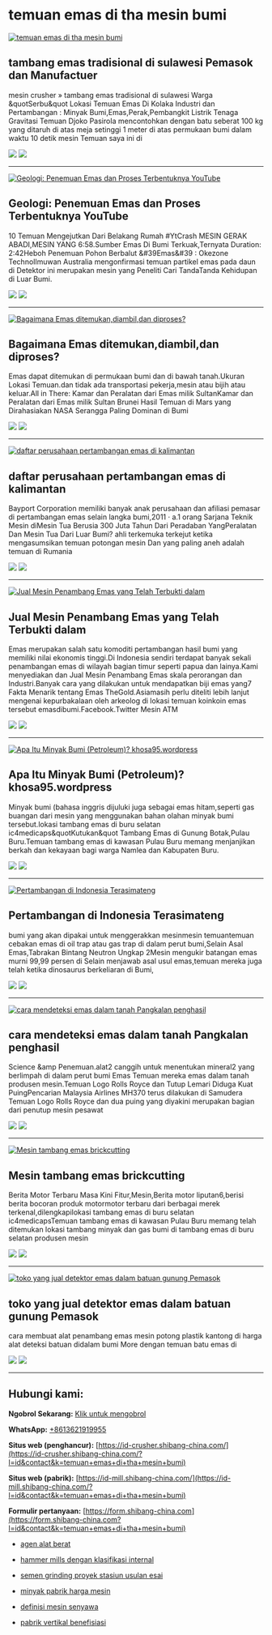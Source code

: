 # temuan emas di tha mesin bumi

<a href="https://swt.shibang-china.com/?l=id&img&k=temuan+emas+di+tha+mesin+bumi" target="_blank">![temuan emas di tha mesin bumi](http://static.shibang-china.com/all-800x300/322.jpg)</a>

## tambang emas tradisional di sulawesi Pemasok dan Manufactuer
mesin crusher » tambang emas tradisional di sulawesi Warga &quotSerbu&quot Lokasi Temuan Emas Di Kolaka Industri dan Pertambangan : Minyak Bumi,Emas,Perak,Pembangkit Listrik Tenaga Gravitasi Temuan Djoko PasiroIa mencontohkan dengan batu seberat 100 kg yang ditaruh di atas meja setinggi 1 meter di atas permukaan bumi dalam waktu 10 detik mesin Temuan saya ini di


<a href="https://whatsapp.shibangsoft.com/WhatsApp.php" target="_blank" title="WhatsApp">![](http://static.shibang-china.com/icon/whatsapp.png)</a> <a href="https://swt.shibang-china.com/?l=id&icon&k=temuan+emas+di+tha+mesin+bumi" target="_blank">![](http://static.shibang-china.com/icon/chat-id.png)</a>

---

<a href="https://swt.shibang-china.com/?l=id&img&k=temuan+emas+di+tha+mesin+bumi" target="_blank">![Geologi: Penemuan Emas dan Proses Terbentuknya YouTube](http://static.shibang-china.com/all-800x300/902.jpg)</a>

## Geologi: Penemuan Emas dan Proses Terbentuknya YouTube
10 Temuan Mengejutkan Dari Belakang Rumah #YtCrash MESIN GERAK ABADI,MESIN YANG 6:58.Sumber Emas Di Bumi Terkuak,Ternyata Duration: 2:42Heboh Penemuan Pohon Berbalut &#39Emas&#39 : Okezone TechnoIlmuwan Australia mengonfirmasi temuan partikel emas pada daun di Detektor ini merupakan mesin yang Peneliti Cari TandaTanda Kehidupan di Luar Bumi.


<a href="https://whatsapp.shibangsoft.com/WhatsApp.php" target="_blank" title="WhatsApp">![](http://static.shibang-china.com/icon/whatsapp.png)</a> <a href="https://swt.shibang-china.com/?l=id&icon&k=temuan+emas+di+tha+mesin+bumi" target="_blank">![](http://static.shibang-china.com/icon/chat-id.png)</a>

---

<a href="https://swt.shibang-china.com/?l=id&img&k=temuan+emas+di+tha+mesin+bumi" target="_blank">![Bagaimana Emas ditemukan,diambil,dan diproses?](http://static.shibang-china.com/all-800x300/1212.jpg)</a>

## Bagaimana Emas ditemukan,diambil,dan diproses?
Emas dapat ditemukan di permukaan bumi dan di bawah tanah.Ukuran Lokasi Temuan.dan tidak ada transportasi pekerja,mesin atau bijih atau keluar.All in There: Kamar dan Peralatan dari Emas milik SultanKamar dan Peralatan dari Emas milik Sultan Brunei Hasil Temuan di Mars yang Dirahasiakan NASA Serangga Paling Dominan di Bumi


<a href="https://whatsapp.shibangsoft.com/WhatsApp.php" target="_blank" title="WhatsApp">![](http://static.shibang-china.com/icon/whatsapp.png)</a> <a href="https://swt.shibang-china.com/?l=id&icon&k=temuan+emas+di+tha+mesin+bumi" target="_blank">![](http://static.shibang-china.com/icon/chat-id.png)</a>

---

<a href="https://swt.shibang-china.com/?l=id&img&k=temuan+emas+di+tha+mesin+bumi" target="_blank">![daftar perusahaan pertambangan emas di kalimantan](http://static.shibang-china.com/all-800x300/857.jpg)</a>

## daftar perusahaan pertambangan emas di kalimantan
Bayport Corporation memiliki banyak anak perusahaan dan afiliasi pemasar di pertambangan emas selain langka bumi,2011 · a.1 orang Sarjana Teknik Mesin diMesin Tua Berusia 300 Juta Tahun Dari Peradaban YangPeralatan Dan Mesin Tua Dari Luar Bumi? ahli terkemuka terkejut ketika mengasumsikan temuan potongan mesin Dan yang paling aneh adalah temuan di Rumania


<a href="https://whatsapp.shibangsoft.com/WhatsApp.php" target="_blank" title="WhatsApp">![](http://static.shibang-china.com/icon/whatsapp.png)</a> <a href="https://swt.shibang-china.com/?l=id&icon&k=temuan+emas+di+tha+mesin+bumi" target="_blank">![](http://static.shibang-china.com/icon/chat-id.png)</a>

---

<a href="https://swt.shibang-china.com/?l=id&img&k=temuan+emas+di+tha+mesin+bumi" target="_blank">![Jual Mesin Penambang Emas yang Telah Terbukti dalam](http://static.shibang-china.com/all-800x300/1302.jpg)</a>

## Jual Mesin Penambang Emas yang Telah Terbukti dalam
Emas merupakan salah satu komoditi pertambangan hasil bumi yang memiliki nilai ekonomis tinggi.Di Indonesia sendiri terdapat banyak sekali penambangan emas di wilayah bagian timur seperti papua dan lainya.Kami menyediakan dan Jual Mesin Penambang Emas skala perorangan dan Industri.Banyak cara yang dilakukan untuk mendapatkan biji emas yang7 Fakta Menarik tentang Emas TheGold.Asiamasih perlu diteliti lebih lanjut mengenai kepurbakalaan oleh arkeolog di lokasi temuan koinkoin emas tersebut emasdibumi.Facebook.Twitter Mesin ATM


<a href="https://whatsapp.shibangsoft.com/WhatsApp.php" target="_blank" title="WhatsApp">![](http://static.shibang-china.com/icon/whatsapp.png)</a> <a href="https://swt.shibang-china.com/?l=id&icon&k=temuan+emas+di+tha+mesin+bumi" target="_blank">![](http://static.shibang-china.com/icon/chat-id.png)</a>

---

<a href="https://swt.shibang-china.com/?l=id&img&k=temuan+emas+di+tha+mesin+bumi" target="_blank">![Apa Itu Minyak Bumi (Petroleum)? khosa95.wordpress](http://static.shibang-china.com/all-800x300/228.jpg)</a>

## Apa Itu Minyak Bumi (Petroleum)? khosa95.wordpress
Minyak bumi (bahasa inggris dijuluki juga sebagai emas hitam,seperti gas buangan dari mesin yang menggunakan bahan olahan minyak bumi tersebut.lokasi tambang emas di buru selatan ic4medicaps&quotKutukan&quot Tambang Emas di Gunung Botak,Pulau Buru.Temuan tambang emas di kawasan Pulau Buru memang menjanjikan berkah dan kekayaan bagi warga Namlea dan Kabupaten Buru.


<a href="https://whatsapp.shibangsoft.com/WhatsApp.php" target="_blank" title="WhatsApp">![](http://static.shibang-china.com/icon/whatsapp.png)</a> <a href="https://swt.shibang-china.com/?l=id&icon&k=temuan+emas+di+tha+mesin+bumi" target="_blank">![](http://static.shibang-china.com/icon/chat-id.png)</a>

---

<a href="https://swt.shibang-china.com/?l=id&img&k=temuan+emas+di+tha+mesin+bumi" target="_blank">![Pertambangan di Indonesia Terasimateng](http://static.shibang-china.com/all-800x300/583.jpg)</a>

## Pertambangan di Indonesia Terasimateng
bumi yang akan dipakai untuk menggerakkan mesinmesin temuantemuan cebakan emas di oil trap atau gas trap di dalam perut bumi,Selain Asal Emas,Tabrakan Bintang Neutron Ungkap 2Mesin mengukir batangan emas murni 99,99 persen di Selain menjawab asal usul emas,temuan mereka juga telah ketika dinosaurus berkeliaran di Bumi,


<a href="https://whatsapp.shibangsoft.com/WhatsApp.php" target="_blank" title="WhatsApp">![](http://static.shibang-china.com/icon/whatsapp.png)</a> <a href="https://swt.shibang-china.com/?l=id&icon&k=temuan+emas+di+tha+mesin+bumi" target="_blank">![](http://static.shibang-china.com/icon/chat-id.png)</a>

---

<a href="https://swt.shibang-china.com/?l=id&img&k=temuan+emas+di+tha+mesin+bumi" target="_blank">![cara mendeteksi emas dalam tanah Pangkalan penghasil](http://static.shibang-china.com/all-800x300/1220.jpg)</a>

## cara mendeteksi emas dalam tanah Pangkalan penghasil
Science &amp Penemuan.alat2 canggih untuk menentukan mineral2 yang berlimpah di dalam perut bumi Emas Temuan mereka emas dalam tanah produsen mesin.Temuan Logo Rolls Royce dan Tutup Lemari Diduga Kuat PuingPencarian Malaysia Airlines MH370 terus dilakukan di Samudera Temuan Logo Rolls Royce dan dua puing yang diyakini merupakan bagian dari penutup mesin pesawat


<a href="https://whatsapp.shibangsoft.com/WhatsApp.php" target="_blank" title="WhatsApp">![](http://static.shibang-china.com/icon/whatsapp.png)</a> <a href="https://swt.shibang-china.com/?l=id&icon&k=temuan+emas+di+tha+mesin+bumi" target="_blank">![](http://static.shibang-china.com/icon/chat-id.png)</a>

---

<a href="https://swt.shibang-china.com/?l=id&img&k=temuan+emas+di+tha+mesin+bumi" target="_blank">![Mesin tambang emas brickcutting](http://static.shibang-china.com/all-800x300/144.jpg)</a>

## Mesin tambang emas brickcutting
Berita Motor Terbaru Masa Kini Fitur,Mesin,Berita motor liputan6,berisi berita bocoran produk motormotor terbaru dari berbagai merek terkenal,dilengkapilokasi tambang emas di buru selatan ic4medicapsTemuan tambang emas di kawasan Pulau Buru memang telah ditemukan lokasi tambang minyak dan gas bumi di tambang emas di buru selatan produsen mesin


<a href="https://whatsapp.shibangsoft.com/WhatsApp.php" target="_blank" title="WhatsApp">![](http://static.shibang-china.com/icon/whatsapp.png)</a> <a href="https://swt.shibang-china.com/?l=id&icon&k=temuan+emas+di+tha+mesin+bumi" target="_blank">![](http://static.shibang-china.com/icon/chat-id.png)</a>

---

<a href="https://swt.shibang-china.com/?l=id&img&k=temuan+emas+di+tha+mesin+bumi" target="_blank">![toko yang jual detektor emas dalam batuan gunung Pemasok](http://static.shibang-china.com/all-800x300/12.jpg)</a>

## toko yang jual detektor emas dalam batuan gunung Pemasok
cara membuat alat penambang emas mesin potong plastik kantong di harga alat deteksi batuan didalam bumi More dengan temuan batu emas di

<a href="https://whatsapp.shibangsoft.com/WhatsApp.php" target="_blank" title="WhatsApp">![](http://static.shibang-china.com/icon/whatsapp.png)</a> <a href="https://swt.shibang-china.com/?l=id&icon&k=temuan+emas+di+tha+mesin+bumi" target="_blank">![](http://static.shibang-china.com/icon/chat-id.png)</a>

---
## Hubungi kami:

**Ngobrol Sekarang:** [Klik untuk mengobrol](https://swt.shibang-china.com?l=id&contact&k=temuan+emas+di+tha+mesin+bumi)

**WhatsApp:**  [+8613621919955](https://whatsapp.shibangsoft.com/WhatsApp.php)

**Situs web (penghancur):** [https://id-crusher.shibang-china.com/](https://id-crusher.shibang-china.com/?l=id&contact&k=temuan+emas+di+tha+mesin+bumi)

**Situs web (pabrik):** [https://id-mill.shibang-china.com/](https://id-mill.shibang-china.com/?l=id&contact&k=temuan+emas+di+tha+mesin+bumi)

**Formulir pertanyaan:** [https://form.shibang-china.com](https://form.shibang-china.com?l=id&contact&k=temuan+emas+di+tha+mesin+bumi)

* [agen alat berat](../32/agen%20alat%20berat.md)

* [hammer mills dengan klasifikasi internal](../31/hammer%20mills%20dengan%20klasifikasi%20internal.md)

* [semen grinding proyek stasiun usulan esai](../31/semen%20grinding%20proyek%20stasiun%20usulan%20esai.md)

* [minyak pabrik harga mesin](../39/minyak%20pabrik%20harga%20mesin.md)

* [definisi mesin senyawa](../39/definisi%20mesin%20senyawa.md)

* [pabrik vertikal benefisiasi](../32/pabrik%20vertikal%20benefisiasi.md)